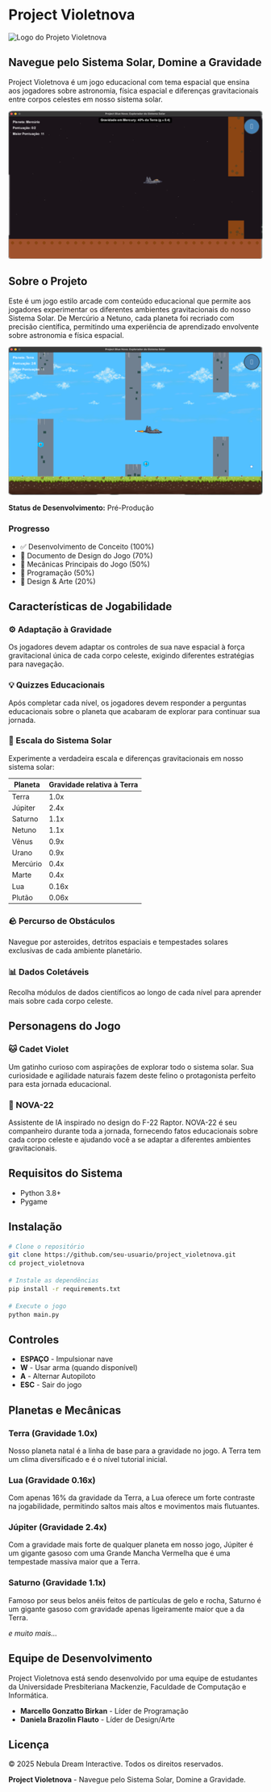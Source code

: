 # Project Violetnova

![Logo do Projeto Violetnova](assets/images/readme/game_demo.gif)

## Navegue pelo Sistema Solar, Domine a Gravidade

Project Violetnova é um jogo educacional com tema espacial que ensina aos jogadores sobre astronomia, física espacial e diferenças gravitacionais entre corpos celestes em nosso sistema solar.

![Gameplay Screenshot](assets/images/readme/mercurio.png)

## Sobre o Projeto

Este é um jogo estilo arcade com conteúdo educacional que permite aos jogadores experimentar os diferentes ambientes gravitacionais do nosso Sistema Solar. De Mercúrio a Netuno, cada planeta foi recriado com precisão científica, permitindo uma experiência de aprendizado envolvente sobre astronomia e física espacial.

![Gameplay Screenshot](assets/images/readme/terra.png)

**Status de Desenvolvimento:** Pré-Produção

### Progresso

- ✅ Desenvolvimento de Conceito (100%)
- 🔄 Documento de Design do Jogo (70%)
- 🔄 Mecânicas Principais do Jogo (50%)
- 🔄 Programação (50%)
- 🔄 Design & Arte (20%)

## Características de Jogabilidade

### ⚙️ Adaptação à Gravidade

Os jogadores devem adaptar os controles de sua nave espacial à força gravitacional única de cada corpo celeste, exigindo diferentes estratégias para navegação.

### 💡 Quizzes Educacionais

Após completar cada nível, os jogadores devem responder a perguntas educacionais sobre o planeta que acabaram de explorar para continuar sua jornada.

### 🌌 Escala do Sistema Solar

Experimente a verdadeira escala e diferenças gravitacionais em nosso sistema solar:

| Planeta  | Gravidade relativa à Terra |
| -------- | -------------------------- |
| Terra    | 1.0x                       |
| Júpiter  | 2.4x                       |
| Saturno  | 1.1x                       |
| Netuno   | 1.1x                       |
| Vênus    | 0.9x                       |
| Urano    | 0.9x                       |
| Mercúrio | 0.4x                       |
| Marte    | 0.4x                       |
| Lua      | 0.16x                      |
| Plutão   | 0.06x                      |

### 🪨 Percurso de Obstáculos

Navegue por asteroides, detritos espaciais e tempestades solares exclusivas de cada ambiente planetário.

### 📊 Dados Coletáveis

Recolha módulos de dados científicos ao longo de cada nível para aprender mais sobre cada corpo celeste.

## Personagens do Jogo

### 🐱 Cadet Violet

Um gatinho curioso com aspirações de explorar todo o sistema solar. Sua curiosidade e agilidade naturais fazem deste felino o protagonista perfeito para esta jornada educacional.

### 🤖 NOVA-22

Assistente de IA inspirado no design do F-22 Raptor. NOVA-22 é seu companheiro durante toda a jornada, fornecendo fatos educacionais sobre cada corpo celeste e ajudando você a se adaptar a diferentes ambientes gravitacionais.

## Requisitos do Sistema

- Python 3.8+
- Pygame

## Instalação

```bash
# Clone o repositório
git clone https://github.com/seu-usuario/project_violetnova.git
cd project_violetnova

# Instale as dependências
pip install -r requirements.txt

# Execute o jogo
python main.py
```

## Controles

- **ESPAÇO** - Impulsionar nave
- **W** - Usar arma (quando disponível)
- **A** - Alternar Autopiloto
- **ESC** - Sair do jogo

## Planetas e Mecânicas

### Terra (Gravidade 1.0x)

Nosso planeta natal é a linha de base para a gravidade no jogo. A Terra tem um clima diversificado e é o nível tutorial inicial.

### Lua (Gravidade 0.16x)

Com apenas 16% da gravidade da Terra, a Lua oferece um forte contraste na jogabilidade, permitindo saltos mais altos e movimentos mais flutuantes.

### Júpiter (Gravidade 2.4x)

Com a gravidade mais forte de qualquer planeta em nosso jogo, Júpiter é um gigante gasoso com uma Grande Mancha Vermelha que é uma tempestade massiva maior que a Terra.

### Saturno (Gravidade 1.1x)

Famoso por seus belos anéis feitos de partículas de gelo e rocha, Saturno é um gigante gasoso com gravidade apenas ligeiramente maior que a da Terra.

*e muito mais...*

## Equipe de Desenvolvimento

Project Violetnova está sendo desenvolvido por uma equipe de estudantes da Universidade Presbiteriana Mackenzie, Faculdade de Computação e Informática.

- **Marcello Gonzatto Birkan** - Líder de Programação
- **Daniela Brazolin Flauto** - Líder de Design/Arte

## Licença

© 2025 Nebula Dream Interactive. Todos os direitos reservados.

**Project Violetnova** - Navegue pelo Sistema Solar, Domine a Gravidade.
